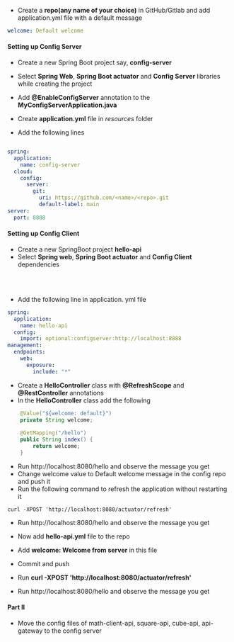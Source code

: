 * Create a __repo(any name of your choice)__ in GitHub/Gitlab and add application.yml file with a default message

``` yml
welcome: Default welcome
```

#### Setting up Config Server

* Create a new Spring Boot project say, **config-server**
* Select **Spring Web**, **Spring Boot actuator** and **Config Server** libraries while creating the project
* Add **@EnableConfigServer** annotation to the **MyConfigServerApplication.java**

* Create **application.yml** file in *resources* folder
* Add the following lines 


``` yml

spring:
  application:
    name: config-server
  cloud:
    config:
      server:
        git:
          uri: https://github.com/<name>/<repo>.git
          default-label: main
server:
  port: 8888

```


#### Setting up Config Client

* Create a new SpringBoot project __hello-api__
* Select **Spring web**, **Spring Boot actuator** and **Config Client** dependencies


<br/> <br/>

* Add the following line in application. yml file

``` yml
spring:
  application:
    name: hello-api
  config:
    import: optional:configserver:http://localhost:8888
management:
  endpoints:
    web:
      exposure:
        include: "*"
```


* Create a __HelloController__ class with __@RefreshScope__ and __@RestController__ annotations
* In the __HelloController__ class add the following

```java
	@Value("${welcome: default}")
	private String welcome;
	
	@GetMapping("/hello")
	public String index() {
		return welcome;
	}
```

* Run http://localhost:8080/hello and observe the message you get
* Change welcome value to Default welcome message in the config repo and push it
* Run the following command to refresh the application without restarting it

```
curl -XPOST 'http://localhost:8080/actuator/refresh'
```

* Run http://localhost:8080/hello and observe the message you get


* Now add **hello-api.yml** file to the repo
* Add **welcome: Welcome from server** in this file
* Commit and push

* Run **curl -XPOST 'http://localhost:8080/actuator/refresh'**
* Run http://localhost:8080/hello and observe the message you get


#### Part II


* Move the config files of math-client-api, square-api, cube-api, api-gateway to the config server



